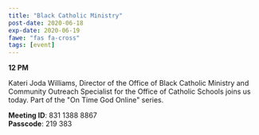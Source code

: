 ```yaml
---
title: "Black Catholic Ministry"
post-date: 2020-06-18
exp-date: 2020-06-19
fawe: "fas fa-cross"
tags: [event]
---
```

**12 PM**

Kateri Joda Williams, Director of the Office of Black Catholic Ministry and Community Outreach Specialist for the Office of Catholic Schools joins us today. Part of the "On Time God Online" series.

<p class="text-danger"><b>Meeting ID</b>: 831 1388 8867
<br>
<b>Passcode</b>: 219 383
</p>
